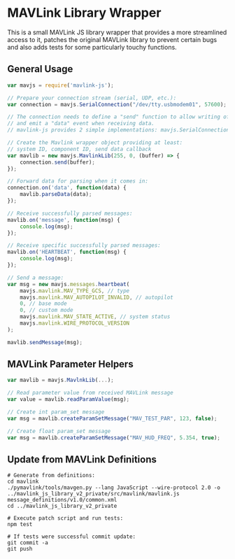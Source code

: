 # MAVLink Library Wrapper

This is a small MAVLink JS library wrapper that provides a more streamlined access to it, patches the original MAVLink library to prevent certain bugs and also adds tests for some particularly touchy functions.

## General Usage

```javascript
var mavjs = require('mavlink-js');

// Prepare your connection stream (serial, UDP, etc.):
var connection = mavjs.SerialConnection("/dev/tty.usbmodem01", 57600);

// The connection needs to define a "send" function to allow writing of data to the connection
// and emit a "data" event when receiving data.
// mavlink-js provides 2 simple implementations: mavjs.SerialConnection and mavjs.UdpConnection

// Create the Mavlink wrapper object providing at least:
// system ID, component ID, send data callback
var mavlib = new mavjs.MavlinkLib(255, 0, (buffer) => {
    connection.send(buffer);
});

// Forward data for parsing when it comes in:
connection.on('data', function(data) {
	mavlib.parseData(data);
});

// Receive successfully parsed messages:
mavlib.on('message', function(msg) {
	console.log(msg);
});

// Receive specific successfully parsed messages:
mavlib.on('HEARTBEAT', function(msg) {
	console.log(msg);
});

// Send a message:
var msg = new mavjs.messages.heartbeat(
    mavjs.mavlink.MAV_TYPE_GCS, // type
    mavjs.mavlink.MAV_AUTOPILOT_INVALID, // autopilot
    0, // base mode
    0, // custom mode
    mavjs.mavlink.MAV_STATE_ACTIVE, // system status
    mavjs.mavlink.WIRE_PROTOCOL_VERSION
);

mavlib.sendMessage(msg);
```

## MAVLink Parameter Helpers

```javascript
var mavlib = mavjs.MavlnkLib(...);

// Read parameter value from received MAVLink message
var value = mavlib.readParamValue(msg);

// Create int param_set message
var msg = mavlib.createParamSetMessage("MAV_TEST_PAR", 123, false);

// Create float param_set message
var msg = mavlib.createParamSetMessage("MAV_HUD_FREQ", 5.354, true);
````

## Update from MAVLink Definitions

```
# Generate from definitions:
cd mavlink
./pymavlink/tools/mavgen.py --lang JavaScript --wire-protocol 2.0 -o ../mavlink_js_library_v2_private/src/mavlink/mavlink.js message_definitions/v1.0/common.xml
cd ../mavlink_js_library_v2_private

# Execute patch script and run tests:
npm test

# If tests were successful commit update:
git commit -a
git push
```
